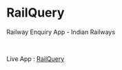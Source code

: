 # RailQuery
Railway Enquiry App - Indian Railways

<br>

Live App : [RailQuery](https://railquery.netlify.app/)
